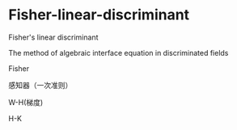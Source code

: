 # Fisher-linear-discriminant
Fisher's linear discriminant

The method of algebraic interface equation in discriminated fields

Fisher

感知器（一次准则）

W-H(梯度)

H-K
